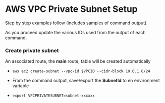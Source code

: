 # AWS VPC Private Subnet Setup

Step by step examples follow (includes samples of command output).

As you proceed update the various IDs used from the output of each command.

### Create private subnet 

An associated route, the **main** route, table will be created automatically

- `aws ec2 create-subnet --vpc-id $VPCID --cidr-block 10.0.1.0/24`

- From the command output, save/export the **SubnetId** to en environment variable
- `export VPCPRIVATESUBNET=subnet-xxxxxx`
